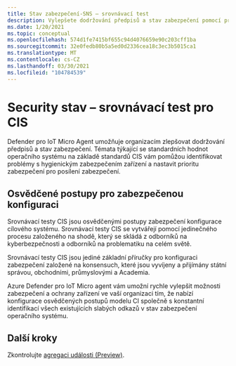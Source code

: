 ```yaml
---
title: Stav zabezpečení-SNS – srovnávací test
description: Vylepšete dodržování předpisů a stav zabezpečení pomocí programu Defender pro IoT Micro agent.
ms.date: 1/20/2021
ms.topic: conceptual
ms.openlocfilehash: 574d1fe7415bf655c94d4076659e90c203cff1ba
ms.sourcegitcommit: 32e0fedb80b5a5ed0d2336cea18c3ec3b5015ca1
ms.translationtype: MT
ms.contentlocale: cs-CZ
ms.lasthandoff: 03/30/2021
ms.locfileid: "104784539"
---
```

# <a name="security-posture--cis-benchmark"></a>Security stav – srovnávací test pro CIS 

Defender pro IoT Micro Agent umožňuje organizacím zlepšovat dodržování předpisů a stav zabezpečení. Témata týkající se standardních hodnot operačního systému na základě standardů CIS vám pomůžou identifikovat problémy s hygienickým zabezpečením zařízení a nastavit prioritu zabezpečení pro posílení zabezpečení.  

## <a name="best-practices-for-secure-configuration"></a>Osvědčené postupy pro zabezpečenou konfiguraci

Srovnávací testy CIS jsou osvědčenými postupy zabezpečení konfigurace cílového systému. Srovnávací testy CIS se vytvářejí pomocí jedinečného procesu založeného na shodě, který se skládá z odborníků na kyberbezpečnosti a odborníků na problematiku na celém světě. 

Srovnávací testy CIS jsou jediné základní příručky pro konfiguraci zabezpečení založené na konsensuch, které jsou vyvíjeny a přijímány státní správou, obchodními, průmyslovými a Academia.

Azure Defender pro IoT Micro agent vám umožní rychle vylepšit možnosti zabezpečení a ochrany zařízení ve vaší organizaci tím, že nabízí konfigurace osvědčených postupů modelu CI společně s konstantní identifikací všech existujících slabých odkazů v stav zabezpečení operačního systému.

## <a name="next-steps"></a>Další kroky 

Zkontrolujte [agregaci události (Preview)](concept-event-aggregation.md).
